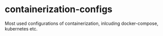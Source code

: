 # containerization-configs
Most used configurations of containerization, inlcuding docker-compose, kubernetes etc.
